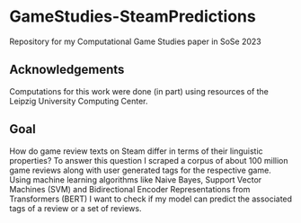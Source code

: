 # GameStudies-SteamPredictions
Repository for my Computational Game Studies paper in SoSe 2023

## Acknowledgements
Computations for this work were done (in part) using resources of the Leipzig University Computing Center.

## Goal
How do game review texts on Steam differ in terms of their linguistic properties? To answer this question I scraped a corpus of about 100 million game reviews along with user generated tags for the respective game. Using machine learning algorithms like Naive Bayes, Support Vector Machines (SVM) and Bidirectional Encoder Representations from Transformers (BERT) I want to check if my model can predict the associated tags of a review or a set of reviews.
